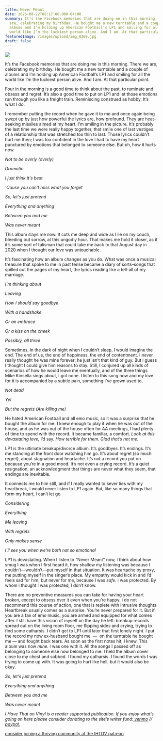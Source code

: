 ```yaml
---
title: Never Meant
date: 2025-08-22T08:17:00.000-04:00
summary: It’s the Facebook memories that are doing me in this morning. There we
  are, celebrating my birthday. He bought me a new turntable and a couple of
  albums and I’m holding up American Football’s LP1 and smiling for all the
  world like I’m the luckiest person alive. And I am. At that particular point.
featuredImage: /images/upload/img_0369.jpg
draft: false
---
```

![](/images/upload/img_0369.jpg)

It’s the Facebook memories that are doing me in this morning. There we are, celebrating my birthday. He bought me a new turntable and a couple of albums and I’m holding up American Football’s LP1 and smiling for all the world like I’m the luckiest person alive. And I am. At that particular point.

Four in the morning is a good time to think about the past, to ruminate and obsess and regret. It’s also a good time to put on LP1 and let those emotions run through you like a freight train. Reminiscing construed as hobby. It’s what I do. 

I remember putting the record when he gave it to me and once again being swept up by just how powerful the lyrics are, how profound. They are heat-seeking missiles aimed at my heart. I'm smiling in the picture. It’s probably the last time we were really happy together, that smile one of last vestiges of a relationship that was stretched too thin to last. Those lyrics couldn’t hurt me then; I was too confident in the love I had to have my heart punctured by emotions that belonged to someone else. But oh, how it hurts now.

*Not to be overly (overly)*

*Dramatic*

*I just think it's best*

*'Cause you can't miss what you forget*

*So, let's just pretend*

*Everything and anything*

*Between you and me*

*Was never meant*

This album slays me now. It cuts me deep and wide as I lie on my couch, bleeding out sorrow, at this ungodly hour. That makes me hold it closer, as if it’s some sort of talisman that could take me back to that August day in 2020 when I thought our love was untouchable. 

It’s fascinating how an album changes as you do. What was once a musical treasure that spoke to me in past tense became a diary of sorts–songs that spilled out the pages of my heart, the lyrics reading like a tell-all of my marriage. 

*I'm thinking about*

*Leaving*

*How I should say goodbye*

*With a handshake*

*Or an embrace*

*Or a kiss on the cheek*

*Possibly, all three*

Sometimes, in the dark of night when I couldn’t sleep, I would imagine the end. The end of us, the end of happiness, the end of contentment. I never really thought he was mine forever; he just isn’t that kind of guy. But I guess I thought I could give him reasons to stay. Still, I conjured up all kinds of scenarios of how he would leave me eventually, and of the three things Mike Kinsella sings about, I got none. I listen to this song now and my love for it is accompanied by a subtle pain, something I’ve grown used to.

*Not dead*

*Yet*

*But the regrets (Are killing me)*

He hated American Football and all emo music, so it was a surprise that he bought the album for me. I knew enough to play it when he was out of the house, and as he was out of the house often for AA meetings, I had plenty of time to spend with the record. It became familiar, a comfort. *Look at this devastating love*, I’d say. *How terrible for them. Glad that’s not me.*

LP1 is the ultimate breakup/divorce album. It’s goodbyes. It’s endings. It’s me standing at the front door watching him go. It’s about regret (so much regret), about stagnation and heartache. It’s not a record you put on because you’re in a good mood. It’s not even a crying record. It’s a quiet resignation, an acknowledgment that things are never what they seem, that endings are inevitable. 

It connects me to him still, and if I really wanted to sever ties with my heartbreak, I would never listen to LP1 again. But, like so many things that form my heart, I can’t let go.

*Considering*

*Everything*

*Me leaving*

*With regrets*

*Only makes sense*

*I'll see you when we're both not so emotional*

LP1 is devastating. When I listen to “Never Meant” now, I think about how smug I was when I first heard it, how shallow my listening was because I couldn’t—wouldn’t—put myself in that situation. It was heartache by proxy, me putting myself in the singer’s place. My empathy would kick in and I’d feels sad for him, but never for me, because I was *safe*. I was protected. By whom I thought I was protected, I don’t know. 

There are no preventive measures you can take for having your heart broken, except to obsess over it even when you’re happy. I do not recommend this course of action, one that is replete with intrusive thoughts. Heartbreak usually comes as a surprise. You’re never prepared for it. But if you are a fan of emo music, you are armed and equipped for what comes after. I still have this vision of myself on the day he left: breakup records spread out on the living room floor, me flipping sides and crying, trying to find some catharsis. I didn’t get to LP1 until later that first lonely night. I put the record my now ex-husband bought me  —  on the turntable he bought me — and fought back tears. As soon as the first notes hit, I knew. This album was now *mine*. I was one with it. All the songs I passed off as belonging to someone else now belonged to me. I held the album cover close to my chest and sobbed. I found my catharsis. I found the words I was trying to come up with. It was going to hurt like hell, but it would also be okay.

*So, let's just pretend*

*Everything and anything*

*Between you and me*

*Was never meant*

*I Have That on Vinyl is a reader supported publication. If you enjoy what’s going on here please consider donating to the site’s writer fund:[ venmo](https://account.venmo.com/u/Michele-Catalano2659) //[ paypal.](https://www.paypal.com/paypalme/goingitaloneny?country.x=US&locale.x=en_US)*

[consider joining a thriving community at the  IHTOV patreon](https://www.patreon.com/c/IHaveThatonVinyl)
